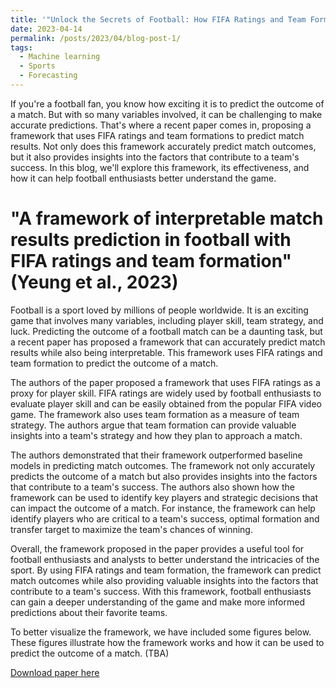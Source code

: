 ```yaml
---
title: '"Unlock the Secrets of Football: How FIFA Ratings and Team Formations Can Predict Match Results'
date: 2023-04-14
permalink: /posts/2023/04/blog-post-1/
tags:
  - Machine learning
  - Sports
  - Forecasting
---
```


If you're a football fan, you know how exciting it is to predict the outcome of a match. But with so many variables involved, it can be challenging to make accurate predictions. That's where a recent paper comes in, proposing a framework that uses FIFA ratings and team formations to predict match results. Not only does this framework accurately predict match outcomes, but it also provides insights into the factors that contribute to a team's success. In this blog, we'll explore this framework, its effectiveness, and how it can help football enthusiasts better understand the game.

"A framework of interpretable match results prediction in football with FIFA ratings and team formation" (Yeung et al., 2023)
=====

Football is a sport loved by millions of people worldwide. It is an exciting game that involves many variables, including player skill, team strategy, and luck. Predicting the outcome of a football match can be a daunting task, but a recent paper has proposed a framework that can accurately predict match results while also being interpretable. This framework uses FIFA ratings and team formation to predict the outcome of a match.

The authors of the paper proposed a framework that uses FIFA ratings as a proxy for player skill. FIFA ratings are widely used by football enthusiasts to evaluate player skill and can be easily obtained from the popular FIFA video game. The framework also uses team formation as a measure of team strategy. The authors argue that team formation can provide valuable insights into a team's strategy and how they plan to approach a match.

The authors demonstrated that their framework outperformed baseline models in predicting match outcomes. The framework not only accurately predicts the outcome of a match but also provides insights into the factors that contribute to a team's success. The authors also shown how the framework can be used to identify key players and strategic decisions that can impact the outcome of a match. For instance, the framework can help identify players who are critical to a team's success, optimal formation and transfer target to maximize the team's chances of winning.

Overall, the framework proposed in the paper provides a useful tool for football enthusiasts and analysts to better understand the intricacies of the sport. By using FIFA ratings and team formation, the framework can predict match outcomes while also providing valuable insights into the factors that contribute to a team's success. With this framework, football enthusiasts can gain a deeper understanding of the game and make more informed predictions about their favorite teams.

To better visualize the framework, we have included some figures below. These figures illustrate how the framework works and how it can be used to predict the outcome of a match. (TBA)

[Download paper here](https://doi.org/10.1371/journal.pone.0284318)
